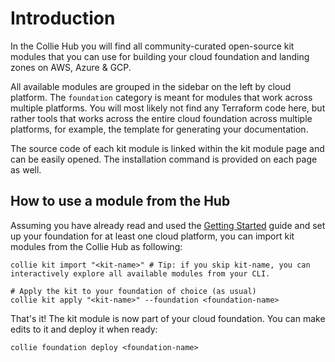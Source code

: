 # Introduction

In the Collie Hub you will find all community-curated open-source kit modules that you can use for building your cloud foundation
and landing zones on AWS, Azure & GCP.

All available modules are grouped in the sidebar on the left by cloud platform. The `foundation` category is meant for
modules that work across multiple platforms. You will most likely not find any Terraform code here, but rather tools
that works across the entire cloud foundation across multiple platforms, for example, the template for generating your
documentation.

The source code of each kit module is linked within the kit module page and can be easily opened. The installation
command is provided on each page as well.

## How to use a module from the Hub

Assuming you have already read and used the [Getting Started](/tutorial) guide and set up your foundation for at least 
one cloud platform, you can import kit modules from the Collie Hub as following:

```shell
collie kit import "<kit-name>" # Tip: if you skip kit-name, you can interactively explore all available modules from your CLI.

# Apply the kit to your foundation of choice (as usual)
collie kit apply "<kit-name>" --foundation <foundation-name>
```

That's it! The kit module is now part of your cloud foundation. You can make edits to it and deploy it when ready:

```shell
collie foundation deploy <foundation-name> 
```
